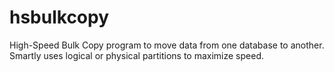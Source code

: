 # hsbulkcopy
High-Speed Bulk Copy program to move data from one database to another. Smartly uses logical or physical partitions to maximize speed.
